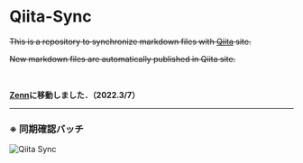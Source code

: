 # Qiita-Sync

~~This is a repository to synchronize markdown files with [Qiita](https://qiita.com/) site.~~

~~New markdown files are automatically published in Qiita site.~~

<br>

**[Zenn](https://zenn.dev)に移動しました．（2022.3/7）**

-----

### ※ 同期確認バッチ
![Qiita Sync](https://github.com/mkosakana/qiita-sync/actions/workflows/qiita_sync_check.yml/badge.svg)
